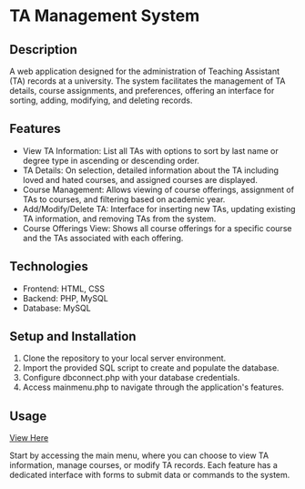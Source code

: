 <h1>TA Management System</h1>
<h2>Description</h2>
<p>A web application designed for the administration of Teaching Assistant (TA) records at a university. The system facilitates the management of TA details, course assignments, and preferences, offering an interface for sorting, adding, modifying, and deleting records.</p>

<h2>Features</h2>
<ul>
  <li>View TA Information: List all TAs with options to sort by last name or degree type in ascending or descending order.</li>
<li>TA Details: On selection, detailed information about the TA including loved and hated courses, and assigned courses are displayed.</li>
<li>Course Management: Allows viewing of course offerings, assignment of TAs to courses, and filtering based on academic year.</li>
<li>Add/Modify/Delete TA: Interface for inserting new TAs, updating existing TA information, and removing TAs from the system.</li>
<li>Course Offerings View: Shows all course offerings for a specific course and the TAs associated with each offering.</li>
</ul>

<h2>Technologies</h2>
<ul>
<li>Frontend: HTML, CSS</li>
<li>Backend: PHP, MySQL</li>
<li>Database: MySQL</li>
</ul>

<h2>Setup and Installation</h2>
<ol>
  <li>Clone the repository to your local server environment.</li>
<li>Import the provided SQL script to create and populate the database.</li>
<li>Configure dbconnect.php with your database credentials.</li>
<li>Access mainmenu.php to navigate through the application's features.</li>
</ol>

<h2>Usage</h2>
<a href="https://cs3319.gaul.csd.uwo.ca/vm013/a3yourfavouriteanimal/mainmenu.php">View Here</a>
<p>Start by accessing the main menu, where you can choose to view TA information, manage courses, or modify TA records. Each feature has a dedicated interface with forms to submit data or commands to the system.</p>
